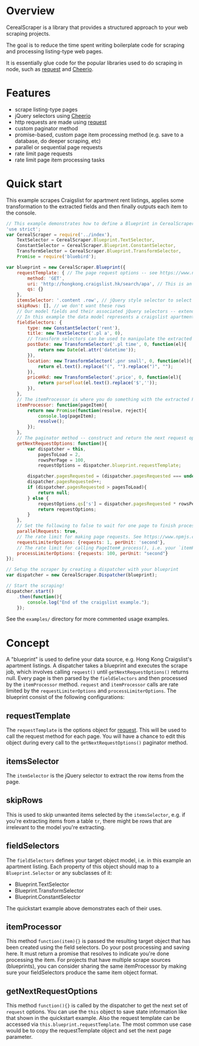 # Overview

CerealScraper is a library that provides a structured approach to your web scraping projects.

The goal is to reduce the time spent writing boilerplate code for scraping and processing listing-type web pages.

It is essentially glue code for the popular libraries used to do scraping in node, such as [request](https://www.npmjs.com/package/request) and [Cheerio](https://www.npmjs.com/package/cheerio).


# Features

- scrape listing-type pages
- jQuery selectors using [Cheerio](https://www.npmjs.com/package/cheerio)
- http requests are made using [request](https://www.npmjs.com/package/request)
- custom paginator method
- promise-based, custom page item processing method (e.g. save to a database, do deeper scraping, etc)
- parallel or sequential page requests
- rate limit page requests
- rate limit page item processing tasks

# Quick start

This example scrapes Craigslist for apartment rent listings, applies some transformation to the extracted fields and then finally outputs each item to the console.

```javascript
// This example demonstrates how to define a Blueprint in CerealScraper and then executing the scrape job
'use strict';
var CerealScraper = require('../index'),
    TextSelector = CerealScraper.Blueprint.TextSelector,
    ConstantSelector = CerealScraper.Blueprint.ConstantSelector,
    TransformSelector = CerealScraper.Blueprint.TransformSelector,
    Promise = require('bluebird');

var blueprint = new CerealScraper.Blueprint({
    requestTemplate: { // The page request options -- see https://www.npmjs.com/package/request
        method: 'GET',
        uri: 'http://hongkong.craigslist.hk/search/apa', // This is an example only, please do not abuse!
        qs: {}
    },
    itemsSelector: '.content .row', // jQuery style selector to select the row elements
    skipRows: [], // we don't want these rows
    // Our model fields and their associated jQuery selectors -- extend your own by overriding Blueprint.Selector.prototype.execute($, context)
    // In this example the data model represents a craigslist apartment/housing listing
    fieldSelectors: {
        type: new ConstantSelector('rent'),
        title: new TextSelector('.pl a', 0),
        // Transform selectors can be used to manipulate the extracted field using the original jQuery element
        postDate: new TransformSelector('.pl time', 0, function(el){
            return new Date(el.attr('datetime'));
        }),
        location: new TransformSelector('.pnr small', 0, function(el){
            return el.text().replace("(", "").replace(")", "");
        }),
        priceHkd: new TransformSelector('.price', 0, function(el){
            return parseFloat(el.text().replace('$',''));
        }),
    },
    // The itemProcessor is where you do something with the extracted PageItem instance, e.g. save the data or run some deeper scraping tasks
    itemProcessor: function(pageItem){
        return new Promise(function(resolve, reject){
            console.log(pageItem);
            resolve();
        });
    },
    // The paginator method -- construct and return the next request options, or return null to indicate there are no more pages to request
    getNextRequestOptions: function(){
        var dispatcher = this,
            pagesToLoad = 2,
            rowsPerPage = 100,
            requestOptions = dispatcher.blueprint.requestTemplate;

        dispatcher.pagesRequested = (dispatcher.pagesRequested === undefined)? 0 : dispatcher.pagesRequested;
        dispatcher.pagesRequested++;
        if (dispatcher.pagesRequested > pagesToLoad){
            return null;
        } else {
            requestOptions.qs['s'] = dispatcher.pagesRequested * rowsPerPage - rowsPerPage; // s is the query string Craigslist uses to paginate
            return requestOptions;
        }
    },
    // Set the following to false to wait for one page to finish processing before scraping the next
    parallelRequests: true,
    // The rate limit for making page requests. See https://www.npmjs.com/package/limiter
    requestLimiterOptions: {requests: 1, perUnit: 'second'},
    // The rate limit for calling PageItem#_process(), i.e. your `itemProcessor()` method
    processLimiterOptions: {requests: 100, perUnit: "second"}
});

// Setup the scraper by creating a dispatcher with your blueprint
var dispatcher = new CerealScraper.Dispatcher(blueprint);

// Start the scraping!
dispatcher.start()
    .then(function(){
        console.log("End of the craigslist example.");
    });
```

See the `examples/` directory for more commented usage examples.


# Concept

A "blueprint" is used to define your data source, e.g. Hong Kong Craigslist's apartment listings. 
A dispatcher takes a blueprint and executes the scrape job, which involves calling `request()` until `getNextRequestOptions()` returns null.
Every page is then parsed by the `fieldSelectors` and then processed by the `itemProcessor` method.
`request` and `itemProcessor` calls are rate limited by the `requestLimiterOptions` and `processLimiterOptions`. 
The blueprint consist of the following configurations:

## requestTemplate

The `requestTemplate` is the options object for [request](https://www.npmjs.com/package/request). 
This will be used to call the request method for each page. You will have a chance to edit this object during every call to the `getNextRequestOptions()` paginator method. 

## itemsSelector

The `itemSelector` is the jQuery selector to extract the row items from the page.

## skipRows

This is used to skip unwanted items selected by the `itemsSelector`, e.g. if you're extracting items from a table `tr`, there might be rows that are irrelevant to the model you're extracting.

## fieldSelectors

The `fieldSelectors` defines your target object model, i.e. in this example an apartment listing. 
Each property of this object should map to a `Blueprint.Selector` or any subclasses of it:

- Blueprint.TextSelector
- Blueprint.TransformSelector
- Blueprint.ConstantSelector

The quickstart example above demonstrates each of their uses.

## itemProcessor

This method `function(item){}` is passed the resulting target object that has been created using the field selectors. 
Do your post processing and saving here. It must return a promise that resolves to indicate you're done processing the item. 
For projects that have multiple scrape sources (blueprints), you can consider sharing the same itemProcessor by making sure your fieldSelectors produce the same item object format.  

## getNextRequestOptions

This method `function(){}` is called by the dispatcher to get the next set of `request` options. 
You can use the `this` object to save state information like that shown in the quickstart example. Also the request template can be accessed via `this.blueprint.requestTemplate`.
The most common use case would be to copy the requestTemplate object and set the next page parameter.

